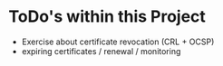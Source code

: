 # ToDo's within this Project

   * Exercise about certificate revocation (CRL + OCSP)
   * expiring certificates / renewal / monitoring
